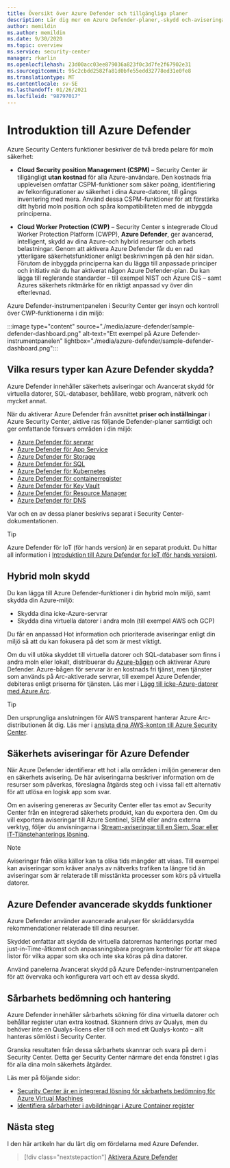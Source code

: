 ```yaml
---
title: Översikt över Azure Defender och tillgängliga planer
description: Lär dig mer om Azure Defender-planer,-skydd och-aviseringar. Aktivera sedan Azure Defender för dina prenumerationer för avancerad säkerhet.
author: memildin
ms.author: memildin
ms.date: 9/30/2020
ms.topic: overview
ms.service: security-center
manager: rkarlin
ms.openlocfilehash: 23d00acc03ee879036a823f0c3d7fe2f67902e31
ms.sourcegitcommit: 95c2cbdd2582fa81d0bfe55edd32778ed31e0fe8
ms.translationtype: MT
ms.contentlocale: sv-SE
ms.lasthandoff: 01/26/2021
ms.locfileid: "98797017"
---
```

# <a name="introduction-to-azure-defender"></a>Introduktion till Azure Defender

Azure Security Centers funktioner beskriver de två breda pelare för moln säkerhet:

- **Cloud Security position Management (CSPM)** – Security Center är tillgängligt **utan kostnad** för alla Azure-användare. Den kostnads fria upplevelsen omfattar CSPM-funktioner som säker poäng, identifiering av felkonfigurationer av säkerhet i dina Azure-datorer, till gångs inventering med mera. Använd dessa CSPM-funktioner för att förstärka ditt hybrid moln position och spåra kompatibiliteten med de inbyggda principerna.

- **Cloud Worker Protection (CWP)** – Security Center s integrerade Cloud Worker Protection Platform (CWPP), **Azure Defender**, ger avancerad, intelligent, skydd av dina Azure-och hybrid resurser och arbets belastningar. Genom att aktivera Azure Defender får du en rad ytterligare säkerhetsfunktioner enligt beskrivningen på den här sidan. Förutom de inbyggda principerna kan du lägga till anpassade principer och initiativ när du har aktiverat någon Azure Defender-plan. Du kan lägga till reglerande standarder – till exempel NIST och Azure CIS – samt Azures säkerhets riktmärke för en riktigt anpassad vy över din efterlevnad.

Azure Defender-instrumentpanelen i Security Center ger insyn och kontroll över CWP-funktionerna i din miljö:

:::image type="content" source="./media/azure-defender/sample-defender-dashboard.png" alt-text="Ett exempel på Azure Defender-instrumentpanelen" lightbox="./media/azure-defender/sample-defender-dashboard.png":::

## <a name="what-resource-types-can-azure-defender-secure"></a>Vilka resurs typer kan Azure Defender skydda?

Azure Defender innehåller säkerhets aviseringar och Avancerat skydd för virtuella datorer, SQL-databaser, behållare, webb program, nätverk och mycket annat.

När du aktiverar Azure Defender från avsnittet **priser och inställningar** i Azure Security Center, aktive ras följande Defender-planer samtidigt och ger omfattande försvars områden i din miljö:

- [Azure Defender för servrar](defender-for-servers-introduction.md)
- [Azure Defender för App Service](defender-for-app-service-introduction.md)
- [Azure Defender för Storage](defender-for-storage-introduction.md)
- [Azure Defender för SQL](defender-for-sql-introduction.md)
- [Azure Defender för Kubernetes](defender-for-kubernetes-introduction.md)
- [Azure Defender för containerregister](defender-for-container-registries-introduction.md)
- [Azure Defender för Key Vault](defender-for-key-vault-introduction.md)
- [Azure Defender för Resource Manager](defender-for-resource-manager-introduction.md)
- [Azure Defender för DNS](defender-for-dns-introduction.md)

Var och en av dessa planer beskrivs separat i Security Center-dokumentationen.

> [!TIP]
> Azure Defender för IoT (för hands version) är en separat produkt. Du hittar all information i [Introduktion till Azure Defender for IoT (för hands version)](../defender-for-iot/overview.md). 

## <a name="hybrid-cloud-protection"></a>Hybrid moln skydd

Du kan lägga till Azure Defender-funktioner i din hybrid moln miljö, samt skydda din Azure-miljö:

- Skydda dina icke-Azure-servrar
- Skydda dina virtuella datorer i andra moln (till exempel AWS och GCP)

Du får en anpassad Hot information och prioriterade aviseringar enligt din miljö så att du kan fokusera på det som är mest viktigt.

Om du vill utöka skyddet till virtuella datorer och SQL-databaser som finns i andra moln eller lokalt, distribuerar du [Azure-bågen](https://azure.microsoft.com/services/azure-arc/) och aktiverar Azure Defender. Azure-bågen för servrar är en kostnads fri tjänst, men tjänster som används på Arc-aktiverade servrar, till exempel Azure Defender, debiteras enligt priserna för tjänsten. Läs mer i [Lägg till icke-Azure-datorer med Azure Arc](quickstart-onboard-machines.md#add-non-azure-machines-with-azure-arc).

> [!TIP]
> Den ursprungliga anslutningen för AWS transparent hanterar Azure Arc-distributionen åt dig. Läs mer i [ansluta dina AWS-konton till Azure Security Center](quickstart-onboard-aws.md).



## <a name="azure-defender-security-alerts"></a>Säkerhets aviseringar för Azure Defender 

När Azure Defender identifierar ett hot i alla områden i miljön genererar den en säkerhets avisering. De här aviseringarna beskriver information om de resurser som påverkas, föreslagna åtgärds steg och i vissa fall ett alternativ för att utlösa en logisk app som svar.

Om en avisering genereras av Security Center eller tas emot av Security Center från en integrerad säkerhets produkt, kan du exportera den. Om du vill exportera aviseringar till Azure Sentinel, SIEM eller andra externa verktyg, följer du anvisningarna i [Stream-aviseringar till en Siem, Soar eller IT-Tjänstehanterings lösning](export-to-siem.md).

> [!NOTE]
> Aviseringar från olika källor kan ta olika tids mängder att visas. Till exempel kan aviseringar som kräver analys av nätverks trafiken ta längre tid än aviseringar som är relaterade till misstänkta processer som körs på virtuella datorer.


## <a name="azure-defender-advanced-protection-capabilities"></a>Azure Defender avancerade skydds funktioner

Azure Defender använder avancerade analyser för skräddarsydda rekommendationer relaterade till dina resurser. 

Skyddet omfattar att skydda de virtuella datorernas hanterings portar med just-in-Time-åtkomst och anpassningsbara program kontroller för att skapa listor för vilka appar som ska och inte ska köras på dina datorer. 

Använd panelerna Avancerat skydd på Azure Defender-instrumentpanelen för att övervaka och konfigurera vart och ett av dessa skydd. 

## <a name="vulnerability-assessment-and-management"></a>Sårbarhets bedömning och hantering

Azure Defender innehåller sårbarhets sökning för dina virtuella datorer och behållar register utan extra kostnad. Skannern drivs av Qualys, men du behöver inte en Qualys-licens eller till och med ett Qualys-konto – allt hanteras sömlöst i Security Center. 

Granska resultaten från dessa sårbarhets skannrar och svara på dem i Security Center. Detta ger Security Center närmare det enda fönstret i glas för alla dina moln säkerhets åtgärder.

Läs mer på följande sidor:

- [Security Center är en integrerad lösning för sårbarhets bedömning för Azure Virtual Machines](deploy-vulnerability-assessment-vm.md)
- [Identifiera sårbarheter i avbildningar i Azure Container register](defender-for-container-registries-usage.md#identify-vulnerabilities-in-images-in-other-container-registries)



## <a name="next-steps"></a>Nästa steg

I den här artikeln har du lärt dig om fördelarna med Azure Defender. 

> [!div class="nextstepaction"]
> [Aktivera Azure Defender](security-center-pricing.md#enable-azure-defender)